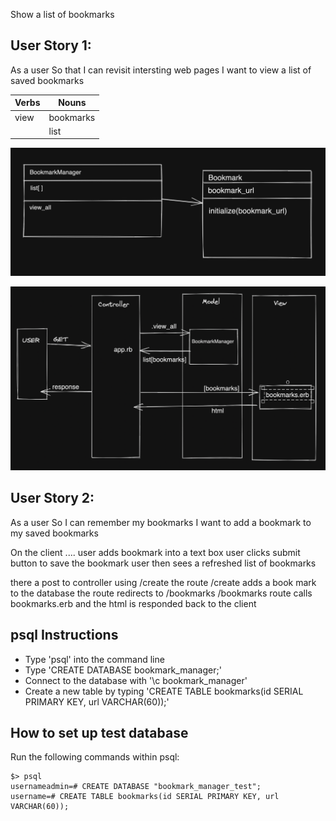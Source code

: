 Show a list of bookmarks

## User Story 1:

As a user
So that I can revisit intersting web pages 
I want to view a list of saved bookmarks

| Verbs       | Nouns       |
| ----------- | ----------- |
| view        | bookmarks   |
|             | list        |

![](./class_model.png)

![](./domain_model.png)

## User Story 2:
As a user
So I can remember my bookmarks
I want to add a bookmark to my saved bookmarks


On the client ....
user adds bookmark into a text box
user clicks submit button to save the bookmark
user then sees a refreshed list of bookmarks

there a post to controller using /create
the route /create adds a book mark to the database
the route redirects to /bookmarks
/bookmarks route calls bookmarks.erb
and the html is responded back to the client



psql Instructions
-----------------
* Type 'psql' into the command line
* Type 'CREATE DATABASE bookmark_manager;'
* Connect to the database with '\c bookmark_manager'
* Create a new table by typing 'CREATE TABLE bookmarks(id SERIAL PRIMARY KEY, url VARCHAR(60));'

## How to set up test database
Run the following commands within psql:
~~~~
$> psql
usernameadmin=# CREATE DATABASE "bookmark_manager_test";
username=# CREATE TABLE bookmarks(id SERIAL PRIMARY KEY, url VARCHAR(60));
~~~~